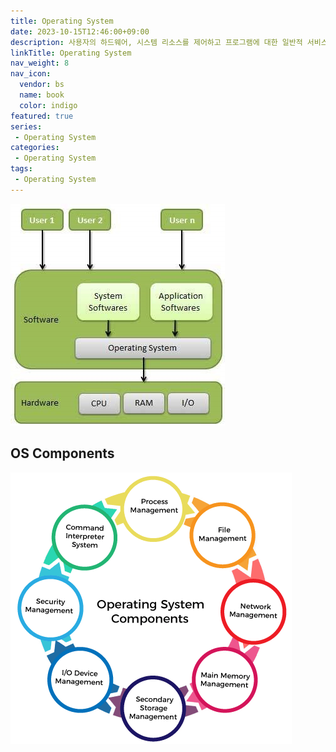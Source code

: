 ```yaml
---
title: Operating System
date: 2023-10-15T12:46:00+09:00
description: 사용자의 하드웨어, 시스템 리소스를 제어하고 프로그램에 대한 일반적 서비스를 지원하는 시스템 소프트웨어
linkTitle: Operating System
nav_weight: 8
nav_icon:
  vendor: bs
  name: book
  color: indigo
featured: true
series:  
 - Operating System
categories:
 - Operating System
tags:
 - Operating System
---
```

![OS](os.png#center)
## OS Components
![Operating System Components](os-components.png#center)